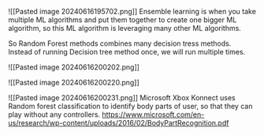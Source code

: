 ![[Pasted image 20240616195702.png]]
Ensemble learning is when you take multiple ML algorithms and put them together to create one bigger ML algorithm, so this ML algorithm is leveraging many other ML algorithms.

So Random Forest methods combines many decision tress methods. Instead of running Decision tree method once, we will run multiple times.

![[Pasted image 20240616200202.png]]

![[Pasted image 20240616200220.png]]

![[Pasted image 20240616200231.png]]
Microsoft Xbox Konnect uses Random forest classification to identify body parts of user, so that they can play without any controllers.
https://www.microsoft.com/en-us/research/wp-content/uploads/2016/02/BodyPartRecognition.pdf